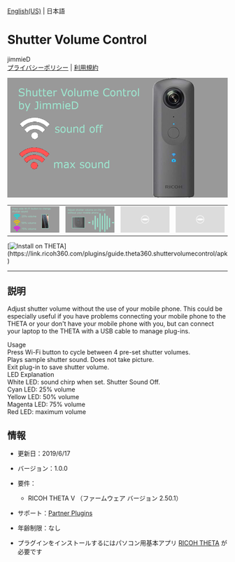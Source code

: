 [English(US)](README.md) | 日本語

# Shutter Volume Control
jimmieD  
[プライバシーポリシー](../../README.ja.md#%E3%83%97%E3%83%A9%E3%82%A4%E3%83%90%E3%82%B7%E3%83%BC%E3%83%9D%E3%83%AA%E3%82%B7%E3%83%BC) | [利用規約](../../README.ja.md#%E5%88%A9%E7%94%A8%E8%A6%8F%E7%B4%84)

<div align="center">
 <img src="1.png">
 <table>
  <tr>
   <td><img src="2.png"></td>
   <td><img src="3.png"></td>
   <td><img src="../../resources/common/img/noimg.png"></td>
   <td><img src="../../resources/common/img/noimg.png"></td>
  </tr>
 </table>
</div>

[![Install on THETA](https://assets.ricoh360.com/image/upload/v1/front/theta/install-button.svg?)](https://link.ricoh360.com/plugins/guide.theta360.shuttervolumecontrol/apk)

***

## 説明
Adjust shutter volume without the use of your mobile phone. This could be especially useful if you have problems connecting your mobile phone to the THETA or your don't have your mobile phone with you, but can connect your laptop to the THETA with a USB cable to manage plug-ins.  
  
Usage  
Press Wi-Fi button to cycle between 4 pre-set shutter volumes.  
Plays sample shutter sound. Does not take picture.  
Exit plug-in to save shutter volume.  
LED Explanation  
White LED: sound chirp when set. Shutter Sound Off.  
Cyan LED: 25% volume  
Yellow LED: 50% volume  
Magenta LED: 75% volume  
Red LED: maximum volume  
  
  
## 情報
  * 更新日：2019/6/17
  * バージョン：1.0.0
  * 要件：
    * RICOH THETA V （ファームウェア バージョン 2.50.1）
  * サポート：[Partner Plugins](https://community.theta360.guide/t/james-donahowers-shutter-volume-plug-in/4495)
  * 年齢制限：なし

* プラグインをインストールするにはパソコン用基本アプリ [RICOH THETA](https://theta360.com/ja/about/application/pc.html#app-detail-01) が必要です

